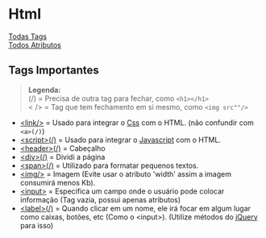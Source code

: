<!-- Title = Quando passa o mause ele mostra uma pequena caixinha com uma mensagem.
Value = Nome Escrito no input.
-->

# Html

[Todas Tags](https://www.w3schools.com/tags/)<br>
[Todos Atributos](https://www.w3schools.com/tags/ref_attributes.asp)

## Tags Importantes

> **Legenda:** <br> (/) = Precisa de outra tag para fechar, como `<h1></h1>`<br> < /> = Tag que tem fechamento em si mesmo, como `<img src""/>`

* [ &lt;link/>](https://www.w3schools.com/tags/tag_link.asp) = Usado para integrar o [Css](https://github.com/JoaoSodre/Programacao/blob/master/Html%20e%20Css/Css.md#css) com o HTML. (não confundir com `<a>(/)`)
* [	&lt;script>(/)](https://www.w3schools.com/tags/tag_script.asp) = Usado para integrar o [Javascript](https://github.com/JoaoSodre/Programacao/blob/master/Javascript/Front-End.md#javascript-front-end) com o HTML.
* [	&lt;header>(/)](https://www.w3schools.com/tags/tag_header.asp) = Cabeçalho
* [	&lt;div>(/)](https://www.w3schools.com/tags/tag_div.asp) = Dividi a página
* [	&lt;span>(/)](https://www.w3schools.com/tags/tag_span.asp) = Utilizado para formatar pequenos textos.
* [	&lt;img/>](https://www.w3schools.com/tags/tag_img.asp) = Imagem (Evite usar o atributo 'width' assim a imagem consumirá menos Kb).
* [	&lt;input>](https://www.w3schools.com/tags/tag_input.asp) = Especifica um campo onde o usuário pode colocar informação (Tag vazia, possui apenas atributos)
* [	&lt;label>(/)](https://www.w3schools.com/tags/tag_label.asp) = Quando clicar em um nome, ele irá focar em algum lugar como caixas, botões, etc (Como o 	&lt;input>). (Utilize métodos do [jQuery](https://github.com/JoaoSodre/Programacao/blob/master/Javascript/jQuery.md#jquery) para isso)

